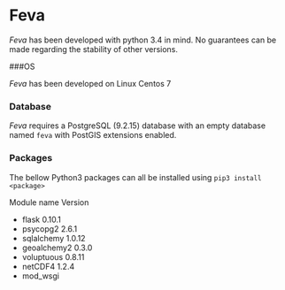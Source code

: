 Feva
====

_Feva_ has been developed with python 3.4 in mind. No guarantees can be made regarding the stability of other versions.

###OS

_Feva_ has been developed on Linux Centos 7

### Database

_Feva_ requires a PostgreSQL (9.2.15) database with an empty database named `feva` with PostGIS extensions enabled.


### Packages

The bellow Python3 packages can all be installed using `pip3 install <package>`

   Module name		Version
 * flask		0.10.1
 * psycopg2		2.6.1
 * sqlalchemy		1.0.12
 * geoalchemy2		0.3.0
 * voluptuous		0.8.11
 * netCDF4		1.2.4
 * mod_wsgi
